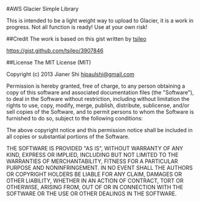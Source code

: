 #AWS Glacier Simple Library

This is intended to be a light weight way to upload to Glacier, it is a work in progress. 
Not all function is ready! Use at your own risk!

##Credit
The work is based on this gist written by [tsileo](https://github.com/tsileo)

https://gist.github.com/tsileo/3907846

##License
The MIT License (MIT)

Copyright (c) 2013 Jianer Shi hipaulshi@gmail.com

Permission is hereby granted, free of charge, to any person obtaining a copy
of this software and associated documentation files (the "Software"), to deal
in the Software without restriction, including without limitation the rights
to use, copy, modify, merge, publish, distribute, sublicense, and/or sell
copies of the Software, and to permit persons to whom the Software is
furnished to do so, subject to the following conditions:

The above copyright notice and this permission notice shall be included in
all copies or substantial portions of the Software.

THE SOFTWARE IS PROVIDED "AS IS", WITHOUT WARRANTY OF ANY KIND, EXPRESS OR
IMPLIED, INCLUDING BUT NOT LIMITED TO THE WARRANTIES OF MERCHANTABILITY,
FITNESS FOR A PARTICULAR PURPOSE AND NONINFRINGEMENT. IN NO EVENT SHALL THE
AUTHORS OR COPYRIGHT HOLDERS BE LIABLE FOR ANY CLAIM, DAMAGES OR OTHER
LIABILITY, WHETHER IN AN ACTION OF CONTRACT, TORT OR OTHERWISE, ARISING FROM,
OUT OF OR IN CONNECTION WITH THE SOFTWARE OR THE USE OR OTHER DEALINGS IN
THE SOFTWARE.